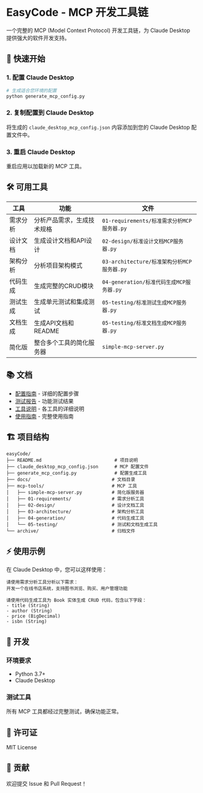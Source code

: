 # EasyCode - MCP 开发工具链

一个完整的 MCP (Model Context Protocol) 开发工具链，为 Claude Desktop 提供强大的软件开发支持。

## 🚀 快速开始

### 1. 配置 Claude Desktop
```bash
# 生成适合您环境的配置
python generate_mcp_config.py
```

### 2. 复制配置到 Claude Desktop
将生成的 `claude_desktop_mcp_config.json` 内容添加到您的 Claude Desktop 配置文件中。

### 3. 重启 Claude Desktop
重启应用以加载新的 MCP 工具。

## 🛠️ 可用工具

| 工具 | 功能 | 文件 |
|------|------|------|
| 需求分析 | 分析产品需求，生成技术规格 | `01-requirements/标准需求分析MCP服务器.py` |
| 设计文档 | 生成设计文档和API设计 | `02-design/标准设计文档MCP服务器.py` |
| 架构分析 | 分析项目架构模式 | `03-architecture/标准架构分析MCP服务器.py` |
| 代码生成 | 生成完整的CRUD模块 | `04-generation/标准代码生成MCP服务器.py` |
| 测试生成 | 生成单元测试和集成测试 | `05-testing/标准测试生成MCP服务器.py` |
| 文档生成 | 生成API文档和README | `05-testing/标准文档生成MCP服务器.py` |
| 简化版 | 整合多个工具的简化服务器 | `simple-mcp-server.py` |

## 📚 文档

- [配置指南](docs/Claude_Desktop_MCP配置指南.md) - 详细的配置步骤
- [测试报告](docs/MCP工具测试报告.md) - 功能测试结果
- [工具说明](docs/simple-mcp-server说明.md) - 各工具的详细说明
- [使用指南](docs/MCP工具链使用指南.md) - 完整使用指南

## 🏗️ 项目结构

```
easyCode/
├── README.md                           # 项目说明
├── claude_desktop_mcp_config.json      # MCP 配置文件
├── generate_mcp_config.py              # 配置生成工具
├── docs/                              # 文档目录
├── mcp-tools/                         # MCP 工具
│   ├── simple-mcp-server.py           # 简化版服务器
│   ├── 01-requirements/               # 需求分析工具
│   ├── 02-design/                     # 设计文档工具
│   ├── 03-architecture/               # 架构分析工具
│   ├── 04-generation/                 # 代码生成工具
│   └── 05-testing/                    # 测试和文档生成工具
└── archive/                           # 归档文件
```

## ⚡ 使用示例

在 Claude Desktop 中，您可以这样使用：

```
请使用需求分析工具分析以下需求：
开发一个在线书店系统，支持图书浏览、购买、用户管理功能
```

```
请使用代码生成工具为 Book 实体生成 CRUD 代码，包含以下字段：
- title (String)
- author (String) 
- price (BigDecimal)
- isbn (String)
```

## 🔧 开发

### 环境要求
- Python 3.7+
- Claude Desktop

### 测试工具
所有 MCP 工具都经过完整测试，确保功能正常。

## 📄 许可证

MIT License

## 🤝 贡献

欢迎提交 Issue 和 Pull Request！

